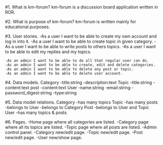 #1. What is km-forum?
	km-forum is a discussion board application written in ROR.

#2. What is purpose of km-forum?
	km-forum is written mainly for educational purposes.

#3. User stories.
	-As a user I want to be able to create my own account and log in into it.
	-As a user I want to be able to create topic in given category.
	-As a user I want to be able to write posts to others topics.
	-As a user I want to be able to edit my replies and my topics.

	-As an admin I want to be able to do all that regular user can do.
	-As an admin I want to be able to create, edit and delete categories.
	-As an admin I want to be able to delete any post or topic.
	-As an admin I want to be able to delete user account.

#4. Data models.
	Category
		-title:string
		-description:text
	Topic
		-title:string
		-content:text
	post
		-content:text
	User
		-name:string
		-email:string
		-password_digest:string
		-type:string

#5. Data model relations.
	Category
		-has many topics
	Topic
		-has many posts
		-belongs to User
		-belongs to Category
	Post
		-belongs to User and Topic
	User
		-has many topics & posts

#6. Pages.
	-Home page where all categories are listed.
	-Category page where all its topics are listed.
	-Topic page where all posts are listed.
	-Admin control panel.
	-Category new/edit page.
	-Topic new/edit page.
	-Post new/edit page.
	-User new/show page.

